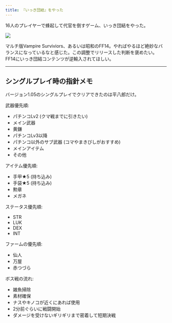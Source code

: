 ```yaml
---
title: 『いっき団結』をやった
---
```

16人のプレイヤーで蜂起して代官を倒すゲーム、いっき団結をやった。

![](https://lh6.googleusercontent.com/XzSsvuGd9fWuWe_kRgfV97JT3uf1LwZYvMqWhsOudmm15lhvQcUWn6IzhDZjZqesY9XpuMsigMqQZEuIsHCb7NB6nJDWr5hgDQqADDFzXsqnVR3-RZxgOJQ82lrKTrmCg62Lirx5Om3k5dXkrf9sf_Y)

マルチ版Vampire Surviviors、あるいは昭和のFF14。やればやるほど絶妙なバランスになっているなと感じた。この調整でリリースした判断を褒めたい。FF14にいっき団結コンテンツが逆輸入されてほしい。

* * *

シングルプレイ時の指針メモ
-------------

バージョン1.05のシングルプレイでクリアできたのは平八郎だけ。

武器優先順:

*   パチンコLv2 (クマ戦までに引きたい)
*   メイン武器
*   黄鎌
*   パチンコLv3以降
*   パチンコ以外のサブ武器 (コマやまきびしがおすすめ)
*   メインアイテム
*   その他

アイテム優先順:

*   手甲★5 (持ち込み)
*   手袋★5 (持ち込み)
*   勲章
*   メガネ

ステータス優先順:

*   STR
*   LUK
*   DEX
*   INT

ファームの優先順:

*   仙人
*   万屋
*   赤つづら

ボス戦の流れ:

*   雑魚掃除
*   素材確保
*   ナスやキノコが近くにあれば使用
*   2分前ぐらいに戦闘開始
*   ダメージを受けないギリギリまで密着して短期決戦
